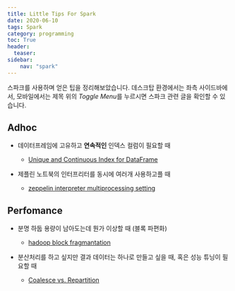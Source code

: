 ```yaml
---
title: Little Tips For Spark
date: 2020-06-10
tags: Spark
category: programming
toc: True
header:
  teaser: 
sidebar:
    nav: "spark"
---
```


스파크를 사용하며 얻은 팁을 정리해보았습니다. 데스크탑 환경에서는 좌측 사이드바에서, 모바일에서는 제목 위의 *Toggle Menu*를 누르시면 스파크 관련 글을 확인할 수 있습니다.

## Adhoc

* 데이터프레임에 고유하고 **연속적인** 인덱스 컬럼이 필요할 때
  * [Unique and Continuous Index for DataFrame](/programming/dataETL/#continuous-index)

* 제플린 노트북의 인터프리터를 동시에 여러개 사용하고플 때
  * [zeppelin interpreter multiprocessing setting](/programming/sparkStreaming/#zeppelin-settting)

## Perfomance

* 분명 하둡 용량이 남아도는데 뭔가 이상할 때 (블록 파편화)
  * [hadoop block fragmantation](/programming/dataETL/#블록-파편화)

* 분산처리를 하고 싶지만 결과 데이터는 하나로 만들고 싶을 때, 혹은 성능 튜닝이 필요할 때
  * [Coalesce vs. Repartition](/programming/dataETL/#coalesce-repartition)
